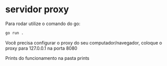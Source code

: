 # servidor proxy

Para rodar utilize o comando do go:
```bash
go run .
```

Você precisa configurar o proxy do seu computador/navegador, coloque o proxy para 127.0.0.1 na porta 8080

Prints do funcionamento na pasta prints
